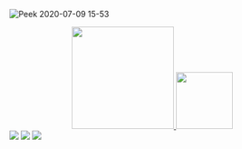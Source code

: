 
![Peek 2020-07-09 15-53](https://github.com/Alisson-JP/CertificadosSO/blob/01bfef52eadd2dc5b7c5676d233f042a2ba7dc3a/V%C3%ADdeo%20Painel%20Git/PainelGithub4.gif)

<div align="center">
  <a href="https://github.com/Alisson-JP">
  <img height="180em" src="https://github-readme-stats.vercel.app/api?username=Alisson-JP&show_icons=true&theme=highcontrast&include_all_commits=true&count_private=true"/>
  <img height="100em" src="https://github-readme-stats.vercel.app/api/top-langs/?username=Alisson-JP&layout=compact&langs_count=7&theme=highcontrast"/>
</div>
  
<div> 
  <a href="https://www.instagram.com/aktanjp/" target="_blank"><img src="https://img.shields.io/badge/-Instagram-%23E4405F?style=for-the-badge&logo=instagram&logoColor=white" target="_blank"></a>
  <a href = "mailto:aktanjp@gmail.com"><img src="https://img.shields.io/badge/-Gmail-%23333?style=for-the-badge&logo=gmail&logoColor=white" target="_blank"></a>
  <a href="https://www.linkedin.com/in/alisson-jp/" target="_blank"><img src="https://img.shields.io/badge/-LinkedIn-%230077B5?style=for-the-badge&logo=linkedin&logoColor=white" target="_blank"></a> 
</div>
